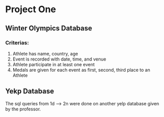 <h1>Project One</h1>


<h2>Winter Olympics Database</h2>
<h3>Criterias: </h3>

  1. Athlete has name, country, age <br>
  2. Event is recorded with date, time, and venue<br>
  3. Athlete participate in at least one event<br>
  4. Medals are given for each event as first, second, third place to an Athlete<br>


<h2>Yekp Database</h2>
The sql queries from 1d --> 2n were done on another yelp database given by the professor.
